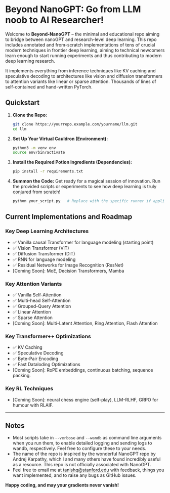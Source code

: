 # Beyond NanoGPT: Go from LLM noob to AI Researcher!

Welcome to **Beyond-NanoGPT** – the minimal and educational repo aiming to bridge between nanoGPT and research-level deep learning. 
This repo includes annotated and from-scratch implementations of tens of crucial modern techniques in frontier deep learning, aiming to technical newcomers learn enough to 
start running experiments and thus contributing to modern deep learning research. 

It implements everything from inference techniques like KV caching and speculative decoding to 
architectures like vision and diffusion transformers to attention variants like linear or sparse attention. Thousands of lines of 
self-contained and hand-written PyTorch. 

## Quickstart
1. **Clone the Repo:**
   ```bash
   git clone https://yourrepo.example.com/yourname/llm.git
   cd llm
   ```
2. **Set Up Your Virtual Cauldron (Environment):**
   ```bash
   python3 -m venv env
   source env/bin/activate
   ```
3. **Install the Required Potion Ingredients (Dependencies):**
   ```bash
   pip install -r requirements.txt
   ```
4. **Summon the Code:**
   Get ready for a magical session of innovation. Run the provided scripts or experiments to see how deep learning is truly conjured from scratch!
   ```bash
   python your_script.py   # Replace with the specific runner if applicable.
   ```

## Current Implementations and Roadmap
### Key Deep Learning Architectures
- ✅ Vanilla causal Transformer for language modeling (starting point)
- ✅ Vision Transformer (ViT)
- ✅ Diffusion Transformer (DiT)
- ✅ RNN for language modeling
- ✅ Residual Networks for Image Recognition (ResNet)
- [Coming Soon]: MoE, Decision Transformers, Mamba

### Key Attention Variants
- ✅ Vanilla Self-Attention
- ✅ Multi-head Self-Attention
- ✅ Grouped-Query Attention
- ✅ Linear Attention
- ✅ Sparse Attention
- [Coming Soon]: Multi-Latent Attention, Ring Attention, Flash Attention

### Key Transformer++ Optimizations
- ✅ KV Caching
- ✅ Speculative Decoding
- ✅ Byte-Pair Encoding
- ✅ Fast Dataloding Optimizations
- [Coming Soon]: RoPE embeddings, continuous batching, sequence packing.

### Key RL Techniques
- [Coming Soon]: neural chess engine (self-play), LLM-RLHF, GRPO for humour with RLAIF. 

---

## Notes

- Most scripts take in `--verbose` and `--wandb` as command line arguments when you run them, to enable detailed logging and sending logs to wandb, respectively. 
Feel free to configure these to your needs. 
- The name of the repo is inspired by the wonderful NanoGPT repo by Andrej Karpathy, which 
I and many others have found incredibly useful as a resource. This repo is not officially associated with NanoGPT. 
- Feel free to email me at [tanishq@stanford.edu](mailto:tanishq@stanford.edu) with feedback, things you want implemented, 
and to raise any bugs as GitHub issues. 

**Happy coding, and may your gradients never vanish!**